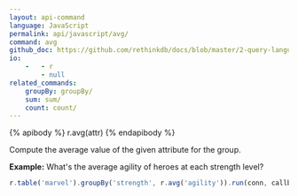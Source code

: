 ```yaml
---
layout: api-command 
language: JavaScript
permalink: api/javascript/avg/
command: avg
github_doc: https://github.com/rethinkdb/docs/blob/master/2-query-language/api/javascript/aggregators/avg.md
io:
    -   - r
        - null
related_commands:
    groupBy: groupBy/
    sum: sum/
    count: count/
---
```


{% apibody %}
r.avg(attr)
{% endapibody %}

Compute the average value of the given attribute for the group.

__Example:__ What's the average agility of heroes at each strength level?

```js
r.table('marvel').groupBy('strength', r.avg('agility')).run(conn, callback)
```


